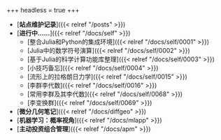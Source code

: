 +++
headless = true
+++


- [**站点维护记录**]({{< relref "/posts" >}})
- [**进行中......**]({{< relref "/docs/self" >}}) 
    - [整合Julia和Python的集成环境]({{< relref "/docs/self/0001" >}})  
    - [Julia中的数学符号演算]({{< relref "/docs/self/0002" >}}) 
    - [基于Julia的科学计算功能库整理]({{< relref "/docs/self/0003" >}})  
    - [小技巧备忘]({{< relref "/docs/self/0004" >}})    
    - [流形上的拉格朗日力学]({{< relref "/docs/self/0015" >}}) 
    - [李群李代数]({{< relref "/docs/self/0016" >}})  
    - [常用李群及其李代数]({{< relref "/docs/self/0068" >}})  
    - [李变换群]({{< relref "/docs/self/0069" >}}) 
- [**微分几何笔记**]({{< relref "/docs/diffgeo" >}})
- [**机器学习：概率视角**]({{< relref "/docs/mlapp" >}})
- [**主动投资组合管理**]({{< relref "/docs/apm" >}})







